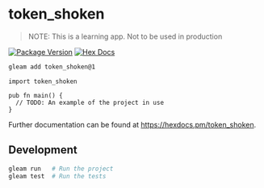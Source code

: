 # token_shoken

> NOTE: This is a learning app. Not to be used in production

[![Package Version](https://img.shields.io/hexpm/v/token_shoken)](https://hex.pm/packages/token_shoken)
[![Hex Docs](https://img.shields.io/badge/hex-docs-ffaff3)](https://hexdocs.pm/token_shoken/)

```sh
gleam add token_shoken@1
```
```gleam
import token_shoken

pub fn main() {
  // TODO: An example of the project in use
}
```

Further documentation can be found at <https://hexdocs.pm/token_shoken>.

## Development

```sh
gleam run   # Run the project
gleam test  # Run the tests
```
